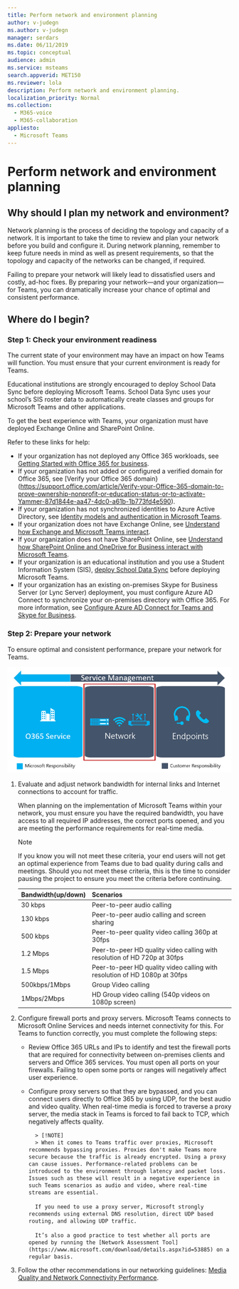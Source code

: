 ```yaml
---
title: Perform network and environment planning
author: v-judegn
ms.author: v-judegn
manager: serdars
ms.date: 06/11/2019
ms.topic: conceptual
audience: admin
ms.service: msteams
search.appverid: MET150
ms.reviewer: lola
description: Perform network and environment planning.
localization_priority: Normal
ms.collection: 
  - M365-voice
  - M365-collaboration
appliesto: 
  - Microsoft Teams
---
```


# Perform network and environment planning

## Why should I plan my network and environment?
Network planning is the process of deciding the topology and capacity of a network. It is important to take the time to review and plan your network before you build and configure it. During network planning, remember to keep future needs in mind as well as present requirements, so that the topology and capacity of the networks can be changed, if required.

Failing to prepare your network will likely lead to dissatisfied users and costly, ad-hoc fixes. By preparing your network—and your organization—for Teams, you can dramatically increase your chance of optimal and consistent performance.

## Where do I begin?
### Step 1: Check your environment readiness
The current state of your environment may have an impact on how Teams will function. You must ensure that your current environment is ready for Teams.

Educational institutions are strongly encouraged to deploy School Data Sync before deploying Microsoft Teams. School Data Sync uses your school’s SIS roster data to automatically create classes and groups for Microsoft Teams and other applications.

To get the best experience with Teams, your organization must have deployed Exchange Online and SharePoint Online.

Refer to these links for help:
- If your organization has not deployed any Office 365 workloads, see [Getting Started with Office 365 for business](https://support.office.com/article/Get-started-with-Office-365-for-Business-d6466f0d-5d13-464a-adcb-00906ae87029).
- If your organization has not added or configured a verified domain for Office 365, see [Verify your Office 365 domain}(https://support.office.com/article/Verify-your-Office-365-domain-to-prove-ownership-nonprofit-or-education-status-or-to-activate-Yammer-87d1844e-aa47-4dc0-a61b-1b773fd4e590).
- If your organization has not synchronized identities to Azure Active Directory, see [Identity models and authentication in Microsoft Teams](https://docs.microsoft.com/en-us/microsoftteams/identify-models-authentication).
- If your organization does not have Exchange Online, see [Understand how Exchange and Microsoft Teams interact](https://docs.microsoft.com/en-us/microsoftteams/exchange-teams-interact).
- If your organization does not have SharePoint Online, see [Understand how SharePoint Online and OneDrive for Business interact with Microsoft Teams](https://docs.microsoft.com/en-us/microsoftteams/sharepoint-onedrive-interact).
- If your organization is an educational institution and you use a Student Information System (SIS), [deploy School Data Sync](https://docs.microsoft.com/schooldatasync/) before deploying Microsoft Teams.
- If your organization has an existing on-premises Skype for Business Server (or Lync Server) deployment, you must configure Azure AD Connect to synchronize your on-premises directory with Office 365. For more information, see [Configure Azure AD Connect for Teams and Skype for Business](https://docs.microsoft.com/en-us/skypeforbusiness/hybrid/configure-azure-ad-connect).

### Step 2: Prepare your network
To ensure optimal and consistent performance, prepare your network for Teams.

![Diagram describing the three components of quality](media/evaluate-my-environment-image1.png "Diagram describing the three components of quality, and how service management overlaps all three components. With a focus on the network.")

1. Evaluate and adjust network bandwidth for internal links and Internet connections to account for traffic.

    When planning on the implementation of Microsoft Teams within your network, you must ensure you have the required bandwidth, you have access to all required IP addresses, the correct ports opened, and you are meeting the performance requirements for real-time media.

    
    > [!NOTE]
    > If you know you will not meet these criteria, your end users will not get an optimal experience from Teams due to bad quality during calls and meetings. Should you not meet these criteria, this is the time to consider pausing the project to ensure you meet the criteria before continuing.


    
    |Bandwidth(up/down)  |Scenarios  |
    |---------|---------|
    |30 kbps  |       Peer-to-peer audio calling  |
    |130 kbps |       Peer-to-peer audio calling and screen sharing |
    |500 kbps |Peer-to-peer quality video calling 360p at 30fps |
    |1.2 Mbps |Peer-to-peer HD quality video calling with resolution of HD 720p at 30fps |
    |1.5 Mbps |Peer-to-peer HD quality video calling with resolution of HD 1080p at 30fps |
    |500kbps/1Mbps |Group Video calling |
    |1Mbps/2Mbps |HD Group video calling (540p videos on 1080p screen) |

	
1. Configure firewall ports and proxy servers.
Microsoft Teams connects to Microsoft Online Services and needs internet connectivity for this. For Teams to function correctly, you must complete the following steps:

    - Review Office 365 URLs and IPs to identify and test the firewall ports that are required for connectivity between on-premises clients and servers and Office 365 services. You must open all ports on your firewalls. Failing to open some ports or ranges will negatively affect user experience.            
    
    - Configure proxy servers so that they are bypassed, and you can connect users directly to Office 365 by using UDP, for the best audio and video quality. When real-time media is forced to traverse a proxy server, the media stack in Teams is forced to fail back to TCP, which negatively affects quality.
 
            > [!NOTE]
            > When it comes to Teams traffic over proxies, Microsoft recommends bypassing proxies. Proxies don't make Teams more secure because the traffic is already encrypted. Using a proxy can cause issues. Performance-related problems can be introduced to the environment through latency and packet loss. Issues such as these will result in a negative experience in such Teams scenarios as audio and video, where real-time streams are essential.    

            If you need to use a proxy server, Microsoft strongly recommends using external DNS resolution, direct UDP based routing, and allowing UDP traffic.

            It’s also a good practice to test whether all ports are opened by running the [Network Assessment Tool](https://www.microsoft.com/download/details.aspx?id=53885) on a regular basis. 

1. Follow the other recommendations in our networking guidelines: [Media Quality and Network Connectivity Performance](https://docs.microsoft.com/en-us/SkypeForBusiness/optimizing-your-network/media-quality-and-network-connectivity-performance?redirectSourcePath=%252fen-us%252farticle%252fMedia-Quality-and-Network-Connectivity-Performance-in-Skype-for-Business-Online-5fe3e01b-34cf-44e0-b897-b0b2a83f0917).
